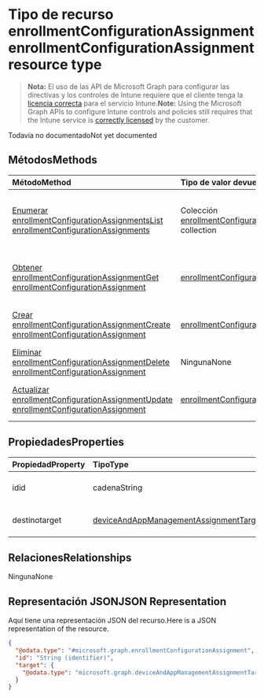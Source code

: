 # <a name="enrollmentconfigurationassignment-resource-type"></a><span data-ttu-id="d1a52-101">Tipo de recurso enrollmentConfigurationAssignment</span><span class="sxs-lookup"><span data-stu-id="d1a52-101">enrollmentConfigurationAssignment resource type</span></span>

> <span data-ttu-id="d1a52-102">**Nota:** El uso de las API de Microsoft Graph para configurar las directivas y los controles de Intune requiere que el cliente tenga la [licencia correcta](https://go.microsoft.com/fwlink/?linkid=839381) para el servicio Intune.</span><span class="sxs-lookup"><span data-stu-id="d1a52-102">**Note:** Using the Microsoft Graph APIs to configure Intune controls and policies still requires that the Intune service is [correctly licensed](https://go.microsoft.com/fwlink/?linkid=839381) by the customer.</span></span>

<span data-ttu-id="d1a52-103">Todavía no documentado</span><span class="sxs-lookup"><span data-stu-id="d1a52-103">Not yet documented</span></span>
## <a name="methods"></a><span data-ttu-id="d1a52-104">Métodos</span><span class="sxs-lookup"><span data-stu-id="d1a52-104">Methods</span></span>
|<span data-ttu-id="d1a52-105">Método</span><span class="sxs-lookup"><span data-stu-id="d1a52-105">Method</span></span>|<span data-ttu-id="d1a52-106">Tipo de valor devuelto</span><span class="sxs-lookup"><span data-stu-id="d1a52-106">Return Type</span></span>|<span data-ttu-id="d1a52-107">Descripción</span><span class="sxs-lookup"><span data-stu-id="d1a52-107">Description</span></span>|
|:---|:---|:---|
|[<span data-ttu-id="d1a52-108">Enumerar enrollmentConfigurationAssignments</span><span class="sxs-lookup"><span data-stu-id="d1a52-108">List enrollmentConfigurationAssignments</span></span>](../api/intune_onboarding_enrollmentconfigurationassignment_list.md)|<span data-ttu-id="d1a52-109">Colección [enrollmentConfigurationAssignment](../resources/intune_onboarding_enrollmentconfigurationassignment.md)</span><span class="sxs-lookup"><span data-stu-id="d1a52-109">[enrollmentConfigurationAssignment](../resources/intune_onboarding_enrollmentconfigurationassignment.md) collection</span></span>|<span data-ttu-id="d1a52-110">Enumere las propiedades y las relaciones de los objetos [enrollmentConfigurationAssignment](../resources/intune_onboarding_enrollmentconfigurationassignment.md).</span><span class="sxs-lookup"><span data-stu-id="d1a52-110">List properties and relationships of the [enrollmentConfigurationAssignment](../resources/intune_onboarding_enrollmentconfigurationassignment.md) objects.</span></span>|
|[<span data-ttu-id="d1a52-111">Obtener enrollmentConfigurationAssignment</span><span class="sxs-lookup"><span data-stu-id="d1a52-111">Get enrollmentConfigurationAssignment</span></span>](../api/intune_onboarding_enrollmentconfigurationassignment_get.md)|[<span data-ttu-id="d1a52-112">enrollmentConfigurationAssignment</span><span class="sxs-lookup"><span data-stu-id="d1a52-112">enrollmentConfigurationAssignment</span></span>](../resources/intune_onboarding_enrollmentconfigurationassignment.md)|<span data-ttu-id="d1a52-113">Lea las propiedades y las relaciones del objeto [enrollmentConfigurationAssignment](../resources/intune_onboarding_enrollmentconfigurationassignment.md).</span><span class="sxs-lookup"><span data-stu-id="d1a52-113">Read properties and relationships of the [enrollmentConfigurationAssignment](../resources/intune_onboarding_enrollmentconfigurationassignment.md) object.</span></span>|
|[<span data-ttu-id="d1a52-114">Crear enrollmentConfigurationAssignment</span><span class="sxs-lookup"><span data-stu-id="d1a52-114">Create enrollmentConfigurationAssignment</span></span>](../api/intune_onboarding_enrollmentconfigurationassignment_create.md)|[<span data-ttu-id="d1a52-115">enrollmentConfigurationAssignment</span><span class="sxs-lookup"><span data-stu-id="d1a52-115">enrollmentConfigurationAssignment</span></span>](../resources/intune_onboarding_enrollmentconfigurationassignment.md)|<span data-ttu-id="d1a52-116">Cree un objeto [enrollmentConfigurationAssignment](../resources/intune_onboarding_enrollmentconfigurationassignment.md).</span><span class="sxs-lookup"><span data-stu-id="d1a52-116">Create a new [enrollmentConfigurationAssignment](../resources/intune_onboarding_enrollmentconfigurationassignment.md) object.</span></span>|
|[<span data-ttu-id="d1a52-117">Eliminar enrollmentConfigurationAssignment</span><span class="sxs-lookup"><span data-stu-id="d1a52-117">Delete enrollmentConfigurationAssignment</span></span>](../api/intune_onboarding_enrollmentconfigurationassignment_delete.md)|<span data-ttu-id="d1a52-118">Ninguna</span><span class="sxs-lookup"><span data-stu-id="d1a52-118">None</span></span>|<span data-ttu-id="d1a52-119">Elimina un [enrollmentConfigurationAssignment](../resources/intune_onboarding_enrollmentconfigurationassignment.md).</span><span class="sxs-lookup"><span data-stu-id="d1a52-119">Deletes a [enrollmentConfigurationAssignment](../resources/intune_onboarding_enrollmentconfigurationassignment.md).</span></span>|
|[<span data-ttu-id="d1a52-120">Actualizar enrollmentConfigurationAssignment</span><span class="sxs-lookup"><span data-stu-id="d1a52-120">Update enrollmentConfigurationAssignment</span></span>](../api/intune_onboarding_enrollmentconfigurationassignment_update.md)|[<span data-ttu-id="d1a52-121">enrollmentConfigurationAssignment</span><span class="sxs-lookup"><span data-stu-id="d1a52-121">enrollmentConfigurationAssignment</span></span>](../resources/intune_onboarding_enrollmentconfigurationassignment.md)|<span data-ttu-id="d1a52-122">Actualice las propiedades de un objeto [enrollmentConfigurationAssignment](../resources/intune_onboarding_enrollmentconfigurationassignment.md).</span><span class="sxs-lookup"><span data-stu-id="d1a52-122">Update the properties of a [enrollmentConfigurationAssignment](../resources/intune_onboarding_enrollmentconfigurationassignment.md) object.</span></span>|

## <a name="properties"></a><span data-ttu-id="d1a52-123">Propiedades</span><span class="sxs-lookup"><span data-stu-id="d1a52-123">Properties</span></span>
|<span data-ttu-id="d1a52-124">Propiedad</span><span class="sxs-lookup"><span data-stu-id="d1a52-124">Property</span></span>|<span data-ttu-id="d1a52-125">Tipo</span><span class="sxs-lookup"><span data-stu-id="d1a52-125">Type</span></span>|<span data-ttu-id="d1a52-126">Descripción</span><span class="sxs-lookup"><span data-stu-id="d1a52-126">Description</span></span>|
|:---|:---|:---|
|<span data-ttu-id="d1a52-127">id</span><span class="sxs-lookup"><span data-stu-id="d1a52-127">id</span></span>|<span data-ttu-id="d1a52-128">cadena</span><span class="sxs-lookup"><span data-stu-id="d1a52-128">String</span></span>|<span data-ttu-id="d1a52-129">Todavía no documentado</span><span class="sxs-lookup"><span data-stu-id="d1a52-129">Not yet documented</span></span>|
|<span data-ttu-id="d1a52-130">destino</span><span class="sxs-lookup"><span data-stu-id="d1a52-130">target</span></span>|[<span data-ttu-id="d1a52-131">deviceAndAppManagementAssignmentTarget</span><span class="sxs-lookup"><span data-stu-id="d1a52-131">deviceAndAppManagementAssignmentTarget</span></span>](../resources/intune_shared_deviceandappmanagementassignmenttarget.md)|<span data-ttu-id="d1a52-132">Todavía no documentado</span><span class="sxs-lookup"><span data-stu-id="d1a52-132">Not yet documented</span></span>|

## <a name="relationships"></a><span data-ttu-id="d1a52-133">Relaciones</span><span class="sxs-lookup"><span data-stu-id="d1a52-133">Relationships</span></span>
<span data-ttu-id="d1a52-134">Ninguna</span><span class="sxs-lookup"><span data-stu-id="d1a52-134">None</span></span>
## <a name="json-representation"></a><span data-ttu-id="d1a52-135">Representación JSON</span><span class="sxs-lookup"><span data-stu-id="d1a52-135">JSON Representation</span></span>
<span data-ttu-id="d1a52-136">Aquí tiene una representación JSON del recurso.</span><span class="sxs-lookup"><span data-stu-id="d1a52-136">Here is a JSON representation of the resource.</span></span>
<!-- {
  "blockType": "resource",
  "keyProperty": "id",
  "@odata.type": "microsoft.graph.enrollmentConfigurationAssignment"
}
-->
``` json
{
  "@odata.type": "#microsoft.graph.enrollmentConfigurationAssignment",
  "id": "String (identifier)",
  "target": {
    "@odata.type": "microsoft.graph.deviceAndAppManagementAssignmentTarget"
  }
}
```



